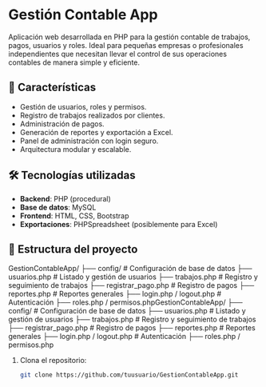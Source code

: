 # Gestión Contable App

Aplicación web desarrollada en PHP para la gestión contable de trabajos, pagos, usuarios y roles. Ideal para pequeñas empresas o profesionales independientes que necesitan llevar el control de sus operaciones contables de manera simple y eficiente.

## 🧩 Características

- Gestión de usuarios, roles y permisos.
- Registro de trabajos realizados por clientes.
- Administración de pagos.
- Generación de reportes y exportación a Excel.
- Panel de administración con login seguro.
- Arquitectura modular y escalable.

## 🛠️ Tecnologías utilizadas

- **Backend**: PHP (procedural)
- **Base de datos**: MySQL
- **Frontend**: HTML, CSS, Bootstrap
- **Exportaciones**: PHPSpreadsheet (posiblemente para Excel)

## 📁 Estructura del proyecto

GestionContableApp/
├── config/ # Configuración de base de datos
├── usuarios.php # Listado y gestión de usuarios
├── trabajos.php # Registro y seguimiento de trabajos
├── registrar_pago.php # Registro de pagos
├── reportes.php # Reportes generales
├── login.php / logout.php # Autenticación
├── roles.php / permisos.phpGestionContableApp/
├── config/ # Configuración de base de datos
├── usuarios.php # Listado y gestión de usuarios
├── trabajos.php # Registro y seguimiento de trabajos
├── registrar_pago.php # Registro de pagos
├── reportes.php # Reportes generales
├── login.php / logout.php # Autenticación
├── roles.php / permisos.php

1. Clona el repositorio:
   ```bash
   git clone https://github.com/tuusuario/GestionContableApp.git